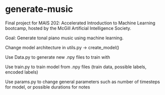 # generate-music
Final project for MAIS 202: Accelerated Introduction to Machine Learning bootcamp, hosted by the McGill Artificial Intelligence Society.

Goal: Generate tonal piano music using machine learning. 

Change model architecture in utils.py -> create_model()

Use Data.py to generate new .npy files to train with

Use train.py to train model from .npy files (train data, possible labels, encoded labels)

Use params.py to change general parameters such as number of timesteps for model, or possible durations for notes